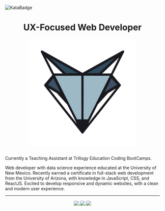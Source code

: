 ![KataBadge](https://www.codewars.com/users/LifeInvaderr/badges/large)



<div align="center">
 <h1>UX-Focused Web Developer</h1>
</div>

<div align='center'>
<a href="https://matthewkaus.netlify.app/" target="_blank">
<img align="center" src="https://github.com/MatthewKaus/react-portfolio/blob/main/src/assets/images/foxKritaNoBack-medium.png" />
</a>
</div>

<br />


Currently a Teaching Assistant at Trillogy Education Coding BootCamps.

Web developer with data science experience educated at the University of New Mexico. Recently earned a certificate in full-stack
web development from the University of Arizona, with knowledge in JavaScript, CSS, and ReactJS. Excited to develop responsive and
dynamic websites, with a clean and modern user experience.


 <hr />
 
 <div align='center'>
<a href="mailto:matthewkausfox@gmail.com">
  <img align="center" src="https://img.shields.io/badge/Gmail-D14836?style=for-the-badge&logo=gmail&logoColor=white" />
</a>
<a href="https://www.linkedin.com/in/matthewpkaus">
  <img align="center" target='_blank'src="https://img.shields.io/badge/LinkedIn-0077B5?style=for-the-badge&logo=linkedin&logoColor=white" />
</a>
<a href="https://matthewkaus.netlify.app/">
  <img align="center" src="https://img.shields.io/badge/PortFolio-%23000000.svg?style=for-the-badge&logo=netlify&logoColor=#00C7B7" />
</a>
</div>

